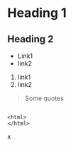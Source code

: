 # Heading 1
## Heading 2

- Link1
- link2

1. link1
2. link2

> Some quotes

```

<html>
</html>

```
x
